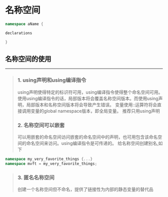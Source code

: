 # 名称空间

```cpp
namespace aName {

declarations

}
```

## 名称空间的使用

---

> ### 1. using声明和using编译指令
>
>using声明使得特定的标识符可用，using编译指令使得整个命名空间可用。使用using编译指令的话，局部版本将会覆盖名称空间版本。而使用using声明，局部版本和名称空间版本将会导致产生错误。
>变量使用::运算符将会直接调用变量的global namespace版本，即全局变量。
>推荐只用using声明
>
> ### 2. 名称空间可以嵌套
>
>可以用嵌套的命名空间访问嵌套的命名空间中的声明，也可用包含该命名空间的命名空间来访问。using编译指令是可传递的。
>给名称空间创建别名,如下

```cpp
namespace my_very_favorite_things {...}
namespace mvft = my_very_favorite_things;
```

> ### 3. 匿名名称空间
>
>创建一个名称空间但不命名，提供了链接性为内部的静态变量的替代品
